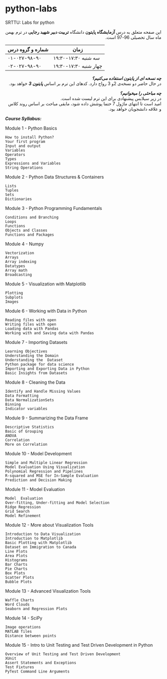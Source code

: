 # python-labs
SRTTU: Labs for python

<div dir="rtl">
    
این صفحه متعلق به درس **آزمایشگاه پایتون** دانشگاه **تربیت دبیر شهید رجایی** در ترم بهمن ماه سال تحصیلی 96-97 است.
</div>

|شماره و گروه درس|زمان|
|----|---|
| ۰۱-۰۲۷-۹۸-۹۰ |سه شنبه ۱۷:۳۰-۱۹:۳۰|
| ۰۲-۰۲۷-۹۸-۹۰ |چهار شنبه ۱۷:۳۰-۱۹:۳۰ |

<div dir="rtl">
    
***چه نسخه ای از پایتون استفاده می‌کنیم؟***
<br>
در حال حاضر دو نسخه‌ی 2و 3 رواج دارد. کدهای این ترم بر اساس ***پایتون 3***  خواهد بود.

***چه مباحثی را میخوانیم؟***
<br>
در زیر سیلابس پیشنهادی برای این ترم لیست شده است.
<br>
امید است تا انتهای ماژول 7 حتما پوشش داده شود، مابقی مباحث بر اساس روند کلاس و علاقه دانشجویان خواهد بود.
</div>

***Course Syllabus:***

Module 1 - Python Basics

    How to install Python?
    Your first program
    Input and output
    Variables
    Operators
    Types
    Expressions and Variables
    String Operations

Module 2 - Python Data Structures & Containers

    Lists
    Tuples
    Sets
    Dictionaries

Module 3 - Python Programming Fundamentals

    Conditions and Branching
    Loops
    Functions
    Objects and Classes
    Functions and Packages
    
Module 4 - Numpy

    Vectorization
    Arrays
    Array indexing
    Datatypes
    Array math
    Broadcasting

Module 5 - Visualization with Matplotlib
    
    Plotting
    Subplots
    Images

Module 6 - Working with Data in Python

    Reading files with open
    Writing files with open
    Loading data with Pandas
    Working with and Saving data with Pandas


Module 7 - Importing Datasets

    Learning Objectives
    Understanding the Domain
    Understanding the  Dataset
    Python package for data science
    Importing and Exporting Data in Python
    Basic Insights from Datasets

Module 8 - Cleaning the Data

    Identify and Handle Missing Values
    Data Formatting
    Data NormalizationSets
    Binning
    Indicator variables

Module 9 - Summarizing the Data Frame

    Descriptive Statistics
    Basic of Grouping
    ANOVA
    Correlation
    More on Correlation

Module 10 - Model Development

    Simple and Multiple Linear Regression
    Model Evaluation Using Visualization
    Polynomial Regression and Pipelines
    R-squared and MSE for In-Sample Evaluation
    Prediction and Decision Making

Module 11 - Model Evaluation

    Model  Evaluation
    Over-fitting, Under-fitting and Model Selection
    Ridge Regression
    Grid Search
    Model Refinement
    
Module 12 - More about Visualization Tools

    Introduction to Data Visualization
    Introduction to Matplotlib
    Basic Plotting with Matplotlib
    Dataset on Immigration to Canada
    Line Plots
    Area Plots
    Histograms
    Bar Charts
    Pie Charts
    Box Plots
    Scatter Plots
    Bubble Plots

Module 13 - Advanced Visualization Tools

    Waffle Charts
    Word Clouds
    Seaborn and Regression Plots

Module 14 - SciPy

    Image operations
    MATLAB files
    Distance between points

Module 15 - Intro to Unit Testing and Test Driven Development in Python

    Overview of Unit Testing and Test Driven Development
    XUnit
    Assert Statements and Exceptions
    Test Fixtures
    PyTest Command Line Arguments 

      


